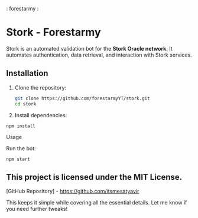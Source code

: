 : forestarmy :

# Stork - Forestarmy 

Stork is an automated validation bot for the **Stork Oracle network**. It automates authentication, data retrieval, and interaction with Stork services.

## Installation

1. Clone the repository:
   ```sh
   git clone https://github.com/forestarmyYT/stork.git
   cd stork

2. Install dependencies:

`npm install`


Usage

Run the bot:

`npm start`



## This project is licensed under the MIT License.



[GitHub Repository] - https://github.com/itsmesatyavir

This keeps it simple while covering all the essential details. Let me know if you need further tweaks!

